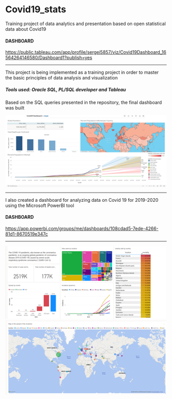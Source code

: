 # Covid19_stats
Training project of data analytics and presentation based on open statistical data about Covid19

#### DASHBOARD

https://public.tableau.com/app/profile/sergei5857/viz/Covid19Dashboard_16564264146580/Dashboard1?publish=yes
_____________________________________

This project is being implemented as a training project in order to master the basic principles of data analysis and visualization

##### Tools used: Oracle SQL, PL/SQL developer and Tableau


Based on the SQL queries presented in the repository, the final dashboard was built

![image](https://github.com/Wreiler/Covid19_stats/blob/main/covid19_work.png)


_____________________________________
I also created a dashboard for analyzing data on Covid 19 for 2019-2020 using the Microsoft PowerBI tool

#### DASHBOARD

https://app.powerbi.com/groups/me/dashboards/108cdad5-7ede-4266-81d1-8670519e347c
_____________________________________

![image](https://github.com/Wreiler/Covid19_stats/blob/main/BI_part1.png)
![image](https://github.com/Wreiler/Covid19_stats/blob/main/BI_part2.png)
